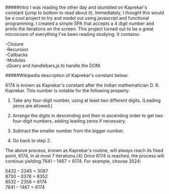 
#####Intro
I was reading the other day and stumbled on Kaprekar's constant (jump to bottom to read about it).  Immediately, I thought this would be a cool project to try and model out using javascript and functional programming. I created a simple SPA that accepts a 4 digit number and prints the iterations on the screen.  This project turned out to be a great microcosm of everything I've been reading studying.  It contains:

-Closure  
-Recursion  
-Callbacks  
-Modules   
-jQuery and handlebars,js to handle the DOM.  


#####Wikipedia description of Kaprekar's constant below:

6174 is known as Kaprekar's constant after the Indian mathematician D. R. Kaprekar. This number is notable for the following property:

1. Take any four-digit number, using at least two different digits. (Leading zeros are allowed.)  

2. Arrange the digits in descending and then in ascending order to get two four-digit numbers, adding leading zeros if necessary.  

3. Subtract the smaller number from the bigger number.  

4. Go back to step 2.  

The above process, known as Kaprekar's routine, will always reach its fixed point, 6174, in at most 7 iterations.[4] Once 6174 is reached, the process will continue yielding 7641 – 1467 = 6174. For example, choose 3524:

5432 – 2345 = 3087  
8730 – 0378 = 8352  
8532 – 2358 = 6174  
7641 – 1467 = 6174  